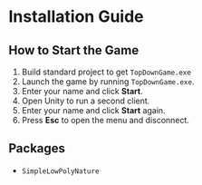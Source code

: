 # Installation Guide

## How to Start the Game

1. Build standard project to get `TopDownGame.exe`
2. Launch the game by running `TopDownGame.exe`.
3. Enter your name and click **Start**.
4. Open Unity to run a second client.
5. Enter your name and click **Start** again.
6. Press **Esc** to open the menu and disconnect.

## Packages

- `SimpleLowPolyNature`

